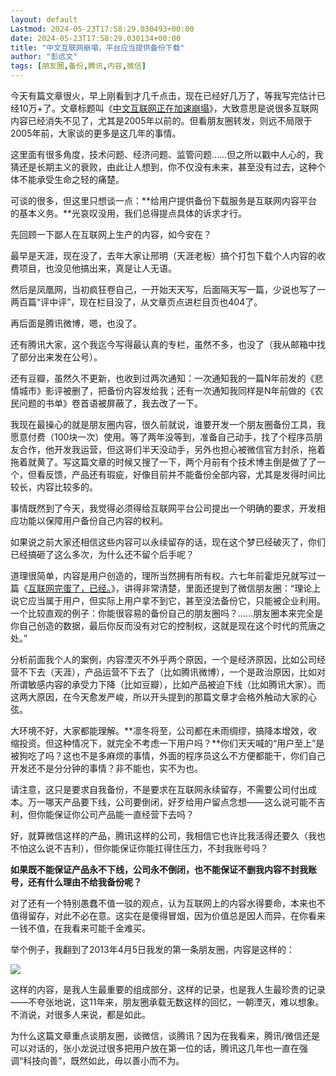 ```yaml
---
layout: default
Lastmod: 2024-05-23T17:58:29.030493+00:00
date: 2024-05-23T17:58:29.030134+00:00
title: "中文互联网崩塌，平台应当提供备份下载"
author: "彭远文"
tags: [朋友圈,备份,腾讯,内容,微信]
---
```


今天有篇文章很火，早上刚看到才几千点击，现在已经好几万了，等我写完估计已经10万+了。文章标题叫《[中文互联网正在加速崩塌](http://mp.weixin.qq.com/s?__biz=Mzg4MDE1NjQzOA==&mid=2247490294&idx=1&sn=68c26730c9947b1357858010833a0b3c&chksm=cf78d08ff80f5999b96270ba100f7b70a509412f1dae92b3131927b61afd914f1ae6814a45aa&scene=21#wechat_redirect)》，大致意思是说很多互联网内容已经消失不见了，尤其是2005年以前的。但看朋友圈转发，则远不局限于2005年前，大家谈的更多是这几年的事情。

这里面有很多角度，技术问题、经济问题、监管问题……但之所以戳中人心的，我猜还是长期主义的衰败，由此让人想到，你不仅没有未来，甚至没有过去，这种个体不能承受生命之轻的痛楚。

可谈的很多，但这里只想谈一点：**给用户提供备份下载服务是互联网内容平台的基本义务。**光哀叹没用，我们总得提点具体的诉求才行。  

先回顾一下鄙人在互联网上生产的内容，如今安在？

最早是天涯，现在没了，去年大家让邢明（天涯老板）搞个打包下载个人内容的收费项目，也没见他搞出来，真是让人无语。

然后是凤凰网，当初疯狂卷自己，一开始天天写，后面隔天写一篇，少说也写了一两百篇“评中评”，现在栏目没了，从文章页点进栏目页也404了。

再后面是腾讯微博，嗯，也没了。

还有腾讯大家，这个我迄今写得最认真的专栏，虽然不多，也没了（我从邮箱中找了部分出来发在公号）。

还有豆瓣，虽然久不更新，也收到过两次通知：一次通知我的一篇N年前发的《悲情城市》影评被删了，把备份内容发给我；还有一次通知我同样是N年前做的《农民问题的书单》卷首语被屏蔽了，我去改了一下。  

我现在最操心的就是朋友圈内容，很久前就说，谁要开发一个朋友圈备份工具，我愿意付费（100块一次）使用。等了两年没等到，准备自己动手，找了个程序员朋友合作，他开发我运营，但这哥们半天没动手，另外也担心被微信官方封杀，拖着拖着就黄了。写这篇文章的时候又搜了一下，两个月前有个技术博主倒是做了了一个，但看反馈，产品还有瑕疵，好像目前并不能备份全部内容，尤其是发得时间比较长，内容比较多的。

事情既然到了今天，我觉得必须得给互联网平台公司提出一个明确的要求，开发相应功能以保障用户备份自己内容的权利。

如果说之前大家还相信这些内容可以永续留存的话，现在这个梦已经破灭了，你们已经搞砸了这么多次，为什么还不留个后手呢？  

道理很简单，内容是用户创造的，理所当然拥有所有权。六七年前霍炬兄就写过一篇《[互联网完蛋了，已经。](http://mp.weixin.qq.com/s?__biz=MjM5MTE4Nzk1NA==&mid=2650741755&idx=1&sn=d53dc6d886288ae9d99e53c1de657fc6&chksm=beb2ed6689c56470497ffcdf810c900fee00770980801b1e0ad0b2fbab929e175ffeaa9717f4&scene=21#wechat_redirect)》，讲得非常清楚，里面还提到了微信朋友圈：“理论上说它应当属于用户，但实际上用户拿不到它，甚至没法备份它，只能被企业利用。一个比较直观的例子：你能很容易的备份自己的朋友圈吗？……朋友圈本来完全是你自己创造的数据，最后你反而没有对它的控制权，这就是现在这个时代的荒唐之处。”

分析前面我个人的案例，内容湮灭不外乎两个原因，一个是经济原因，比如公司经营不下去（天涯），产品运营不下去了（比如腾讯微博），一个是政治原因，比如对所谓敏感内容的承受力下降（比如豆瓣），比如产品被迫下线（比如腾讯大家）。而这两大原因，在今天愈发严峻，所以开头提到的那篇文章才会格外触动大家的心弦。  

大环境不好，大家都能理解。**凛冬将至，公司都在未雨绸缪，搞降本增效，收缩投资。但这种情况下，就完全不考虑一下用户吗？**你们天天喊的“用户至上”是被狗吃了吗？这也不是多麻烦的事情，外面的程序员这么不方便都能干，你们自己开发还不是分分钟的事情？非不能也，实不为也。  

请注意，这只是要求自我备份，不是要求在互联网永续留存，不需要公司付出成本。万一哪天产品要下线，公司要倒闭，好歹给用户留点念想——这么说可能不吉利，但你能保证你公司产品能一直经营下去吗？  

好，就算微信这样的产品，腾讯这样的公司，我相信它也许比我活得还要久（我也不怕这么说不吉利），但你能保证你能扛得住压力，不封我账号吗？

**如果既不能保证产品永不下线，公司永不倒闭，也不能保证不删我内容不封我账号，还有什么理由不给我备份呢？**

对了还有一个特别愚蠢不值一驳的观点，认为互联网上的内容水得要命，本来也不值得留存，对此不必在意。这实在是傻得冒烟，因为价值总是因人而异，在你看来一钱不值，在我看来可能千金难买。

举个例子，我翻到了2013年4月5日我发的第一条朋友圈，内容是这样的：

![](https://images.weserv.nl/?url=https%3A//mmbiz.qpic.cn/mmbiz_jpg/qqGCxULbUXHMkR4B7BdpBX5xrFxEMIe6rbJBXTG147uSXCBSHicB8nvDMFTBX9h7Q9ValBIMB7er8YiaNYP5gW2g/640%3Fwx_fmt%3Djpeg%26from%3Dappmsg)

这样的内容，是我人生最重要的组成部分，这样的记录，也是我人生最珍贵的记录——不夸张地说，这11年来，朋友圈承载无数这样的回忆，一朝湮灭，难以想象。不消说，对很多人来说，都是如此。

为什么这篇文章重点谈朋友圈，谈微信，谈腾讯？因为在我看来，腾讯/微信还是可以对话的，张小龙说过很多把用户放在第一位的话，腾讯这几年也一直在强调“科技向善”，既然如此，毋以善小而不为。

